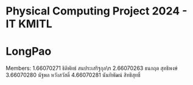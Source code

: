 # Physical Computing Project 2024 - IT KMITL
# LongPao
Members: 1.66070271 ธิติพัทธ์ สนประเสริฐกุล\n
         2.66070263 ธนกฤต สุทธิพงษ์
         3.66070280 นัฐพล หวังสวัสดิ์
         4.66070281 นันทิพัฒน์ สิทธิสุทธิ์
